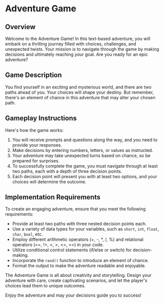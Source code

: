# Adventure Game

## Overview

Welcome to the Adventure Game! In this text-based adventure, you will embark on a thrilling journey filled with choices, challenges, and unexpected twists. Your mission is to navigate through the game by making decisions and ultimately reaching your goal. Are you ready for an epic adventure?

## Game Description

You find yourself in an exciting and mysterious world, and there are two paths ahead of you. Your choices will shape your destiny. But remember, there's an element of chance in this adventure that may alter your chosen path.

## Gameplay Instructions

Here's how the game works:

1. You will receive prompts and questions along the way, and you need to provide your responses.
2. Make decisions by entering numbers, letters, or values as instructed.
3. Your adventure may take unexpected turns based on chance, so be prepared for surprises.
4. To successfully complete the game, you must navigate through at least two paths, each with a depth of three decision points.
5. Each decision point will present you with at least two options, and your choices will determine the outcome.

## Implementation Requirements

To create an engaging adventure, ensure that you meet the following requirements:

- Provide at least two paths with three nested decision points each.
- Use a variety of data types for your variables, such as `short`, `int`, `float`, `char`, `bool`, etc.
- Employ different arithmetic operators (+, -, *, /, %) and relational operators (==, !=, <, >, <=, >=) in your code.
- Utilize conditional control statements (if/else or switch) for decision-making.
- Incorporate the `rand()` function to introduce an element of chance.
- Format the output to make the adventure readable and enjoyable.

The Adventure Game is all about creativity and storytelling. Design your adventure with care, create captivating scenarios, and let the player's choices lead them to unique outcomes.

Enjoy the adventure and may your decisions guide you to success!
